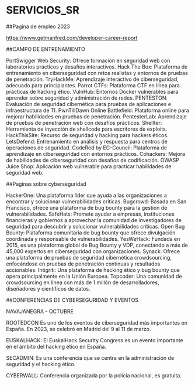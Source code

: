 # SERVICIOS_SR

##Pagina de empleo 2023

https://www.getmanfred.com/developer-career-report

##CAMPO DE ENTRENAMIENTO

PortSwigger Web Security: Ofrece formación en seguridad web con laboratorios prácticos y desafíos interactivos. 
Hack The Box: Plataforma de entrenamiento en ciberseguridad con retos realistas y entornos de pruebas de penetración.
TryHackMe: Aprendizaje interactivo de ciberseguridad, adecuado para principiantes.
Parrot CTFs: Plataforma CTF en línea para prácticas de hacking ético. 
VulnHub: Entornos Docker vulnerables para aprender sobre seguridad y administración de redes. 
PENTESTON: Evaluación de seguridad cibernética para pruebas de aplicaciones e infraestructura de TI. 
PwnTillDawn Online Battlefield: Plataforma online para mejorar habilidades en pruebas de penetración. 
PentesterLab: Aprendizaje de pruebas de penetración web con desafíos prácticos. 
Shellter: Herramienta de inyección de shellcode para escritores de exploits.
HackThisSite: Recurso de seguridad y hacking para hackers éticos. 
LetsDefend: Entrenamiento en análisis y respuesta para centros de operaciones de seguridad. 
CodeRed by EC-Council: Plataforma de aprendizaje en ciberseguridad con entornos prácticos. 
Cohackers: Mejora de habilidades de ciberseguridad con desafíos de codificación. 
OWASP Juice Shop: Aplicación web vulnerable para practicar habilidades de seguridad web. 


##Paginas sobre cyberseguridad

HackerOne: Una plataforma líder que ayuda a las organizaciones a encontrar y solucionar vulnerabilidades críticas.
Bugcrowd: Basada en San Francisco, ofrece una plataforma de bug bounty para la gestión de vulnerabilidades.
SafeHats: Promete ayudar a empresas, instituciones financieras y gobiernos a aprovechar la comunidad de investigadores de seguridad para descubrir y solucionar vulnerabilidades críticas.
Open Bug Bounty: Plataforma comunitaria de bug bounty que ofrece divulgación coordinada y responsable de vulnerabilidades.
YesWeHack: Fundada en 2015, es una plataforma global de Bug Bounty y VDP, conectando a más de 45,000 expertos en ciberseguridad con organizaciones.
Synack: Ofrece una plataforma de pruebas de seguridad cibernética crowdsourcing, enfocándose en pruebas de penetración continuas y resultados accionables.
Intigriti: Una plataforma de hacking ético y bug bounty que opera principalmente en la Unión Europea.
Topcoder: Una comunidad de crowdsourcing en línea con más de 1 millón de desarrolladores, diseñadores y científicos de datos.

##CONFERENCIAS DE CYBERSEGURIDAD Y EVENTOS

NAVAJANEGRA - OCTUBRE 

ROOTEDCON Es uno de los eventos de ciberseguridad más importantes en España. En 2023, se celebró en Madrid del 9 al 11 de marzo. 

EUSKALHACK: El EuskalHack Security Congress es un evento importante en el ámbito del hacking ético en España.

SECADMIN: Es una conferencia que se centra en la administración de seguridad y el hacking ético.

CYBERWALL: Conferencia organizada por la policía nacional, es gratuita.




